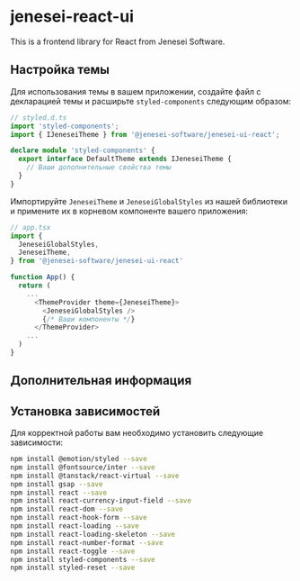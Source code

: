 # jenesei-react-ui

This is a frontend library for React from Jenesei Software.

## Настройка темы

Для использования темы в вашем приложении, создайте файл с декларацией темы и расширьте `styled-components` следующим образом:

```typescript
// styled.d.ts
import 'styled-components';
import { IJeneseiTheme } from '@jenesei-software/jenesei-ui-react';

declare module 'styled-components' {
  export interface DefaultTheme extends IJeneseiTheme {
    // Ваши дополнительные свойства темы
  }
}

```

Импортируйте `JeneseiTheme` и `JeneseiGlobalStyles` из нашей библиотеки и примените их в корневом компоненте вашего приложения:

```typescript
// app.tsx
import {
  JeneseiGlobalStyles,
  JeneseiTheme,
} from '@jenesei-software/jenesei-ui-react'

function App() {
  return (
    ...
      <ThemeProvider theme={JeneseiTheme}>
        <JeneseiGlobalStyles />
        {/* Ваши компоненты */}
      </ThemeProvider>
    ...
  )
}
```

## Дополнительная информация

## Установка зависимостей

Для корректной работы вам необходимо установить следующие зависимости:

```bash
npm install @emotion/styled --save
npm install @fontsource/inter --save
npm install @tanstack/react-virtual --save
npm install gsap --save
npm install react --save
npm install react-currency-input-field --save
npm install react-dom --save
npm install react-hook-form --save
npm install react-loading --save
npm install react-loading-skeleton --save
npm install react-number-format --save
npm install react-toggle --save
npm install styled-components --save
npm install styled-reset --save
```
